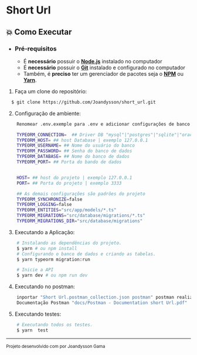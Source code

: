 # Short Url

## :boom: Como Executar

- ### **Pré-requisitos**

  - É **necessário** possuir o **[Node.js](https://nodejs.org/en/)** instalado no computador
  - É **necessário** possuir o **[Git](https://git-scm.com/)** instalado e configurado no computador
  - Também, é **preciso** ter um gerenciador de pacotes seja o **[NPM](https://www.npmjs.com/)** ou **[Yarn](https://yarnpkg.com/)**.

1. Faça um clone do repositório:

```sh
  $ git clone https://github.com/Joandysson/short_url.git
```

2. Configuração de ambiente:

```sh
    Renomear .env.exemple para .env e adicionar configurações de banco de amboente

    TYPEORM_CONNECTION=  ## Driver DB "mysql"|"postgres"|"sqlite"|"oracle"
    TYPEORM_HOST= ## host Database | exemplo 127.0.0.1
    TYPEORM_USERNAME= ## Nome do usuário do banco
    TYPEORM_PASSWORD= ## Senha do banco de dados
    TYPEORM_DATABASE= ## Nome do banco de dados
    TYPEORM_PORT= ## Porta do bando de dados


    HOST= ## host do projeto | exemplo 127.0.0.1
    PORT= ## Porta do projeto | exemplo 3333

    ## As demais configurações são padrões do projeto
    TYPEORM_SYNCHRONIZE=false
    TYPEORM_LOGGING=false
    TYPEORM_ENTITIES="src/app/models/*.ts"
    TYPEORM_MIGRATIONS="src/database/migrations/*.ts"
    TYPEORM_MIGRATIONS_DIR="src/database/migrations"


```

3. Executando a Aplicação:

```sh
    # Instalando as dependências do projeto.
    $ yarn # ou npm install
    # Configurando o banco de dados e criando as tabelas.
    $ yarn typeorm migration:run

    # Inicie a API
    $ yarn dev # ou npm run dev
```

4. Executando no postman:

```sh
    inportar "Short Url.postman_collection.json postman" postman realizar as requisções a API
    Documentação Postman "docs/Postman - Documentation short Url.pdf"
```

5. Executando testes:

```sh
    # Executando todos os testes.
    $ yarn  test
```


---
<sup>Projeto desenvolvido com por Joandysson Gama </sup>
